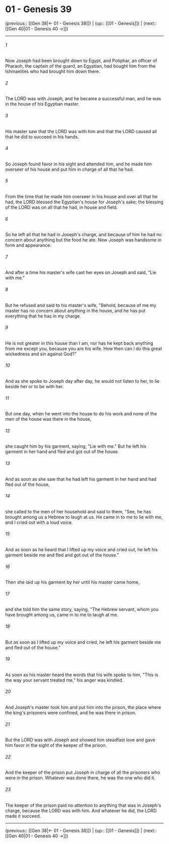 # 01 - Genesis 39

(previous:: [[Gen 38|← 01 - Genesis 38]]) | (up:: [[01 - Genesis]]) | (next:: [[Gen 40|01 - Genesis 40 →]])

***


###### 1 
Now Joseph had been brought down to Egypt, and Potiphar, an officer of Pharaoh, the captain of the guard, an Egyptian, had bought him from the Ishmaelites who had brought him down there. 

###### 2 
The LORD was with Joseph, and he became a successful man, and he was in the house of his Egyptian master. 

###### 3 
His master saw that the LORD was with him and that the LORD caused all that he did to succeed in his hands. 

###### 4 
So Joseph found favor in his sight and attended him, and he made him overseer of his house and put him in charge of all that he had. 

###### 5 
From the time that he made him overseer in his house and over all that he had, the LORD blessed the Egyptian's house for Joseph's sake; the blessing of the LORD was on all that he had, in house and field. 

###### 6 
So he left all that he had in Joseph's charge, and because of him he had no concern about anything but the food he ate. Now Joseph was handsome in form and appearance. 

###### 7 
And after a time his master's wife cast her eyes on Joseph and said, "Lie with me." 

###### 8 
But he refused and said to his master's wife, "Behold, because of me my master has no concern about anything in the house, and he has put everything that he has in my charge. 

###### 9 
He is not greater in this house than I am, nor has he kept back anything from me except you, because you are his wife. How then can I do this great wickedness and sin against God?" 

###### 10 
And as she spoke to Joseph day after day, he would not listen to her, to lie beside her or to be with her. 

###### 11 
But one day, when he went into the house to do his work and none of the men of the house was there in the house, 

###### 12 
she caught him by his garment, saying, "Lie with me." But he left his garment in her hand and fled and got out of the house. 

###### 13 
And as soon as she saw that he had left his garment in her hand and had fled out of the house, 

###### 14 
she called to the men of her household and said to them, "See, he has brought among us a Hebrew to laugh at us. He came in to me to lie with me, and I cried out with a loud voice. 

###### 15 
And as soon as he heard that I lifted up my voice and cried out, he left his garment beside me and fled and got out of the house." 

###### 16 
Then she laid up his garment by her until his master came home, 

###### 17 
and she told him the same story, saying, "The Hebrew servant, whom you have brought among us, came in to me to laugh at me. 

###### 18 
But as soon as I lifted up my voice and cried, he left his garment beside me and fled out of the house." 

###### 19 
As soon as his master heard the words that his wife spoke to him, "This is the way your servant treated me," his anger was kindled. 

###### 20 
And Joseph's master took him and put him into the prison, the place where the king's prisoners were confined, and he was there in prison. 

###### 21 
But the LORD was with Joseph and showed him steadfast love and gave him favor in the sight of the keeper of the prison. 

###### 22 
And the keeper of the prison put Joseph in charge of all the prisoners who were in the prison. Whatever was done there, he was the one who did it. 

###### 23 
The keeper of the prison paid no attention to anything that was in Joseph's charge, because the LORD was with him. And whatever he did, the LORD made it succeed.

***

(previous:: [[Gen 38|← 01 - Genesis 38]]) | (up:: [[01 - Genesis]]) | (next:: [[Gen 40|01 - Genesis 40 →]])
